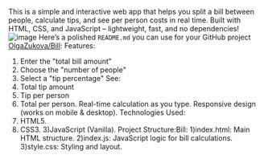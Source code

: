 This is a simple and interactive web app that helps you split a bill between people, calculate tips, and see per person costs in real time.
Built with HTML, CSS, and JavaScript – lightweight, fast, and no dependencies!
![image](https://github.com/user-attachments/assets/6f95d782-9865-43cf-ad0b-ee7327e44eed)
Here’s a polished `README.md` you can use for your GitHub project [OlgaZukova/Bill](https://github.com/OlgaZukova/Bill):
Features:
1) Enter the "total bill amount"
2) Choose the "number of people"
3) Select a "tip percentage"
See:
1) Total tip amount
2) Tip per person
3) Total per person.
Real-time calculation as you type.
Responsive design (works on mobile & desktop).
Technologies Used:
1) HTML5.
2) CSS3.
3)JavaScript (Vanilla).
Project Structure:Bill:
1)index.html: Main HTML structure.
2)index.js: JavaScript logic for bill calculations.
3)style.css: Styling and layout.
